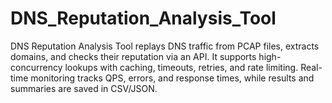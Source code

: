 # DNS_Reputation_Analysis_Tool
DNS Reputation Analysis Tool replays DNS traffic from PCAP files, extracts domains, and checks their reputation via an API. It supports high-concurrency lookups with caching, timeouts, retries, and rate limiting. Real-time monitoring tracks QPS, errors, and response times, while results and summaries are saved in CSV/JSON.
